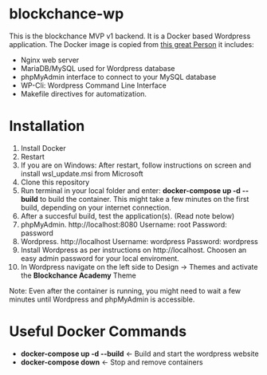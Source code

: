 # blockchance-wp

This is the blockchance MVP v1 backend. It is a Docker based Wordpress application. The Docker image is copied from [this great Person](https://github.com/kassambara/wordpress-docker-compose) it includes:

- Nginx web server
- MariaDB/MySQL used for Wordpress database
- phpMyAdmin interface to connect to your MySQL database
- WP-Cli: Wordpress Command Line Interface
- Makefile directives for automatization.

# Installation

1. Install Docker
2. Restart
3. If you are on Windows: After restart, follow instructions on screen and install wsl_update.msi from Microsoft
4. Clone this repository
5. Run terminal in your local folder and enter: **docker-compose up -d --build** to build the container. This might take a few minutes on the first build, depending on your internet connection.
6. After a succesful build, test the application(s). (Read note below)
7. phpMyAdmin. http://localhost:8080 Username: root Password: password
8. Wordpress. http://localhost Username: wordpress Password: wordpress
9. Install Wordpress as per instructions on http://localhost. Choosen an easy admin password for your local enviroment.
10. In Wordpress navigate on the left side to Design -> Themes and activate the **Blockchance Academy** Theme

Note: Even after the container is running, you might need to wait a few minutes until Wordpress and phpMyAdmin is accessible. 

# Useful Docker Commands

- **docker-compose up -d --build**  <- Build and start the wordpress website
- **docker-compose down**  <- Stop and remove containers






